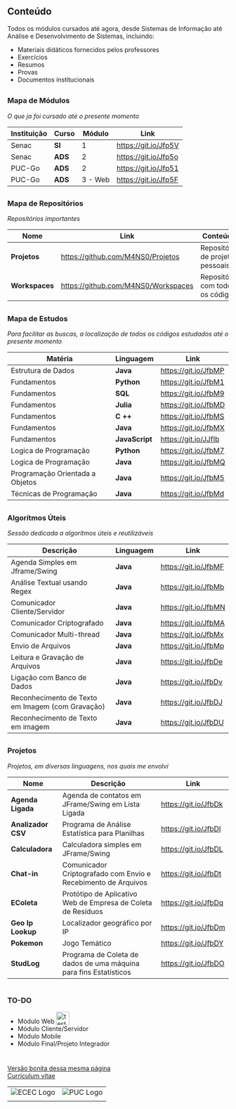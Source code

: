 ## Conteúdo

Todos os módulos cursados até agora, desde Sistemas de Informação até Análise e Desenvolvimento de Sistemas, incluindo:

  + Materiais didáticos fornecidos pelos professores
  + Exercícios
  + Resumos
  + Provas
  + Documentos institucionais

##

### Mapa de Módulos
_O que ja foi cursado até o presente momento_

| Instituição | Curso   | Módulo | Link                 |
| ----------- | ------- | ------ | -------------------- |
| Senac       | **SI**  | 1      | https://git.io/Jfp5V |
| Senac       | **ADS** | 2      | https://git.io/Jfp5o |
| PUC-Go      | **ADS** | 2      | https://git.io/Jfp51 |
| PUC-Go      | **ADS** | 3 - Web| https://git.io/Jfp5F |

##

### Mapa de Repositórios
_Repositórios importantes_

| Nome           | Link                                | Conteúdo                         |
| -------------- | ----------------------------------- | -------------------------------- |
| **Projetos**   | https://github.com/M4NS0/Projetos   | Repositório de projetos pessoais |
| **Workspaces** | https://github.com/M4NS0/Workspaces | Repositório com todos os códigos |

##

### Mapa de Estudos

_Para facilitar as buscas, a localização de todos os códigos estudados até o presente momento_ 

| Matéria                         | Linguagem      | Link                 |
| ------------------------------- | -------------- | -------------------- |
| Estrutura de Dados              | **Java**       | https://git.io/JfbMP |
| Fundamentos                     | **Python**     | https://git.io/JfbM1 |
| Fundamentos                     | **SQL**        | https://git.io/JfbM9 |
| Fundamentos                     | **Julia**      | https://git.io/JfbMD |
| Fundamentos                     | **C ++**       | https://git.io/JfbMS |
| Fundamentos                     | **Java**       | https://git.io/JfbMX |
| Fundamentos                     | **JavaScript** | https://git.io/JJfIb |
| Logica de Programação           | **Python**     | https://git.io/JfbM7 |
| Logica de Programação           | **Java**       | https://git.io/JfbMQ |
| Programação Orientada a Objetos | **Java**       | https://git.io/JfbM5 |
| Técnicas de Programação         | **Java**       | https://git.io/JfbMd |

##

### Algorítmos Úteis

_Sessão dedicada a algorítmos úteis e reutilizáveis_

| Descrição                                        | Linguagem | Link                 |
| ------------------------------------------------ | --------- | -------------------- |
| Agenda Simples em Jframe/Swing                   | **Java**  | https://git.io/JfbMF |
| Análise Textual usando Regex                     | **Java**  | https://git.io/JfbMb |
| Comunicador Cliente/Servidor                     | **Java**  | https://git.io/JfbMN |
| Comunicador Criptografado                        | **Java**  | https://git.io/JfbMA |
| Comunicador Multi-thread                         | **Java**  | https://git.io/JfbMx |
| Envio de Arquivos                                | **Java**  | https://git.io/JfbMp |
| Leitura e Gravação de Arquivos                   | **Java**  | https://git.io/JfbDe |
| Ligação com Banco de Dados                       | **Java**  | https://git.io/JfbDv |
| Reconhecimento de Texto em Imagem (com Gravação) | **Java**  | https://git.io/JfbDJ |
| Reconhecimento de Texto em imagem                | **Java**  | https://git.io/JfbDU |

##

### Projetos 

_Projetos, em diversas linguagens, nos quais me envolvi_

| Nome               | Descrição                                                         | Link                  |
| ------------------ | ----------------------------------------------------------------- |  -------------------- |
| **Agenda Ligada**  | Agenda de contatos em JFrame/Swing em Lista Ligada                |  https://git.io/JfbDk |
| **Analizador CSV** | Programa de Análise Estatística para Planilhas                    |  https://git.io/JfbDI |
| **Calculadora**    | Calculadora simples em JFrame/Swing                               |  https://git.io/JfbDL |
| **Chat-in**        | Comunicador Criptografado com Envio e Recebimento de Arquivos     |  https://git.io/JfbDt |
| **EColeta**        | Protótipo de Aplicativo Web de Empresa de Coleta de Resíduos      |  https://git.io/JfbDq | 
| **Geo Ip Lookup**  | Localizador geográfico por IP                                     |  https://git.io/JfbDm |
| **Pokemon**        | Jogo Temático                                                     |  https://git.io/JfbDY |
| **StudLog**        | Programa de Coleta de dados de uma máquina para fins Estatísticos |  https://git.io/JfbDO |

#

### TO-DO



 - Módulo Web   <img src="https://github.com/M4NS0/Matriz.Curricular/blob/master/Tick.png" alt="test" width="30" height="30" style="vertical-align:bottom">
 - Módulo Cliente/Servidor
 - Módulo Mobile
 - Módulo Final/Projeto Integrador

#

[Versão bonita dessa mesma página](https://m4ns0.github.io/)  
[Curriculum vitae](https://)  

|     |     |
| --- | --- |
|![ECEC Logo](https://github.com/M4NS0/Matriz.Curricular/blob/master/puc.jpg )| ![PUC Logo](https://github.com/M4NS0/Matriz.Curricular/blob/master/Ecec.png) | 
|||   

